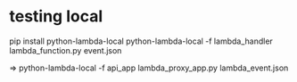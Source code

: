 
# testing local
pip install python-lambda-local
python-lambda-local -f lambda_handler lambda_function.py event.json

=> python-lambda-local -f api_app lambda_proxy_app.py lambda_event.json